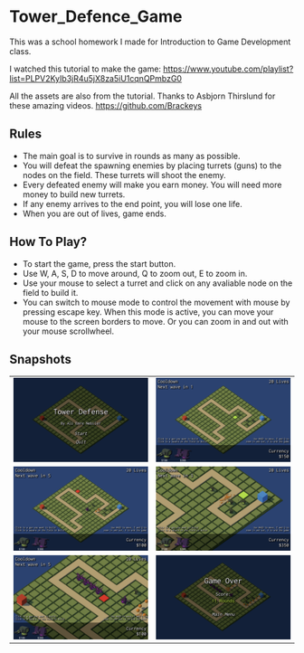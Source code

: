 # Tower_Defence_Game

This was a school homework I made for Introduction to Game Development class.

I watched this tutorial to make the game:
https://www.youtube.com/playlist?list=PLPV2KyIb3jR4u5jX8za5iU1cqnQPmbzG0

All the assets are also from the tutorial. Thanks to Asbjorn Thirslund for these amazing videos.
https://github.com/Brackeys

## Rules

- The main goal is to survive in rounds as many as possible.
- You will defeat the spawning enemies by placing turrets (guns) to the nodes on the field. These turrets will shoot the enemy.
- Every defeated enemy will make you earn money. You will need more money to build new turrets.
- If any enemy arrives to the end point, you will lose one life.
- When you are out of lives, game ends.

## How To Play?

- To start the game, press the start button.
- Use W, A, S, D to move around, Q to zoom out, E to zoom in.
- Use your mouse to select a turret and click on any avaliable node on the field to build it.
- You can switch to mouse mode to control the movement with mouse by pressing escape key. When this mode is active, you can move your mouse to the screen borders to move. Or you can zoom in and out with your mouse scrollwheel.

## Snapshots

| | |
| :-: | :-: |
| ![AEN Tower Defense Game Image 1](images/AEN-towerdefense-1.png) | ![AEN Tower Defense Game Image 2](images/AEN-towerdefense-2.png) |
| ![AEN Tower Defense Game Image 3](images/AEN-towerdefense-3.png) | ![AEN Tower Defense Game Image 4](images/AEN-towerdefense-4.png) |
| ![AEN Tower Defense Game Image 5](images/AEN-towerdefense-5.png) | ![AEN Tower Defense Game Image 6](images/AEN-towerdefense-6.png) |